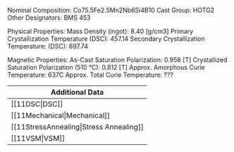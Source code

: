 Nominal Composition: Co75.5Fe­­­2.5Mn2Nb6­Si4B10
Cast Group: HOTG2
Other Designators: BMS 453
 
Physical Properties:
Mass Density (ingot): 8.40 \[g/cm3]
Primary Crystallization Temperature (DSC): 457.14
Secondary Crystallization Temperature: (DSC): 697.74
 
Magnetic Properties:
As-Cast Saturation Polarization:  0.958 \[T] 
Crystallized Saturation Polarization (510 °C): 0.812 \[T]
Approx. Amorphous Curie Temperature: 637C
Approx. Total Curie Temperature: ???

| Additional Data                                    |
| -------------------------------------------------- |
| [[11DSC\|DSC]]                            |
| [[11Mechanical\|Mechanical]]              |
| [[11StressAnnealing\|Stress Annealing]]   |
| [[11VSM\|VSM]]                            |

